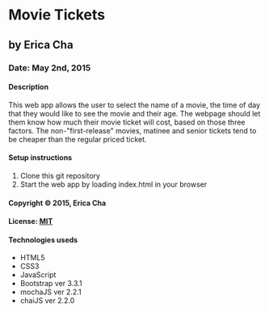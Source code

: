 # Movie Tickets
## by  Erica Cha
### Date: May 2nd, 2015
#### Description
This web app allows the user to select the name of a movie, the time of day that they would like to see the movie and their age. The webpage should let them know how much their movie ticket will cost, based on those three factors. The non-"first-release" movies, matinee and senior tickets tend to be cheaper than the regular priced ticket.

#### Setup instructions
1. Clone this git repository
2. Start the web app by loading index.html in your browser

#### Copyright © 2015, Erica Cha

#### License: [MIT](https://github.com/twbs/bootstrap/blob/master/LICENSE)  

#### Technologies useds
- HTML5
- CSS3
- JavaScript
- Bootstrap ver 3.3.1
- mochaJS ver 2.2.1
- chaiJS ver 2.2.0
